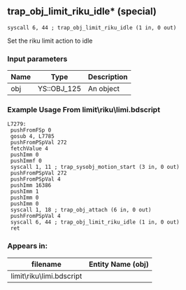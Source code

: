 ## trap_obj_limit_riku_idle* (special)

`syscall 6, 44 ; trap_obj_limit_riku_idle (1 in, 0 out)`

Set the riku limit action to idle

### Input parameters
| Name | Type | Description
|------|------|------------
| obj   | YS::OBJ_125   | An object


### Example Usage From limit\riku\limi.bdscript
```plaintext
L7279:
 pushFromFSp 0
 gosub 4, L7785
 pushFromPSpVal 272
 fetchValue 4
 pushImm 0
 pushImmf 0
 syscall 1, 11 ; trap_sysobj_motion_start (3 in, 0 out)
 pushFromPSpVal 272
 pushFromPSpVal 4
 pushImm 16386
 pushImm 1
 pushImm 0
 pushImm 0
 syscall 1, 18 ; trap_obj_attach (6 in, 0 out)
 pushFromPSpVal 4
 syscall 6, 44 ; trap_obj_limit_riku_idle (1 in, 0 out)
 ret
```


### Appears in:
| filename | Entity Name (obj)
|----------|-------------
| limit\riku\limi.bdscript       |           



